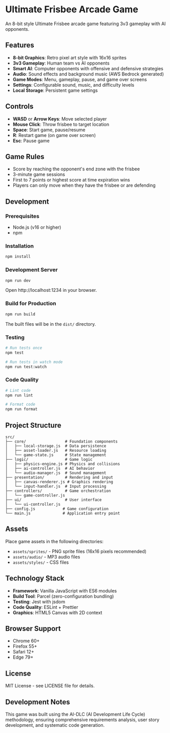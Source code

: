 # Ultimate Frisbee Arcade Game

An 8-bit style Ultimate Frisbee arcade game featuring 3v3 gameplay with AI opponents.

## Features

- **8-bit Graphics**: Retro pixel art style with 16x16 sprites
- **3v3 Gameplay**: Human team vs AI opponents
- **Smart AI**: Computer opponents with offensive and defensive strategies
- **Audio**: Sound effects and background music (AWS Bedrock generated)
- **Game Modes**: Menu, gameplay, pause, and game over screens
- **Settings**: Configurable sound, music, and difficulty levels
- **Local Storage**: Persistent game settings

## Controls

- **WASD** or **Arrow Keys**: Move selected player
- **Mouse Click**: Throw frisbee to target location
- **Space**: Start game, pause/resume
- **R**: Restart game (on game over screen)
- **Esc**: Pause game

## Game Rules

- Score by reaching the opponent's end zone with the frisbee
- 3-minute game sessions
- First to 7 points or highest score at time expiration wins
- Players can only move when they have the frisbee or are defending

## Development

### Prerequisites

- Node.js (v16 or higher)
- npm

### Installation

```bash
npm install
```

### Development Server

```bash
npm run dev
```

Open http://localhost:1234 in your browser.

### Build for Production

```bash
npm run build
```

The built files will be in the `dist/` directory.

### Testing

```bash
# Run tests once
npm test

# Run tests in watch mode
npm run test:watch
```

### Code Quality

```bash
# Lint code
npm run lint

# Format code
npm run format
```

## Project Structure

```
src/
├── core/                 # Foundation components
│   ├── local-storage.js  # Data persistence
│   ├── asset-loader.js   # Resource loading
│   └── game-state.js     # State management
├── logic/                # Game logic
│   ├── physics-engine.js # Physics and collisions
│   ├── ai-controller.js  # AI behavior
│   └── audio-manager.js  # Sound management
├── presentation/         # Rendering and input
│   ├── canvas-renderer.js # Graphics rendering
│   └── input-handler.js  # Input processing
├── controllers/          # Game orchestration
│   └── game-controller.js
├── ui/                   # User interface
│   └── ui-controller.js
├── config.js            # Game configuration
└── main.js              # Application entry point
```

## Assets

Place game assets in the following directories:

- `assets/sprites/` - PNG sprite files (16x16 pixels recommended)
- `assets/audio/` - MP3 audio files
- `assets/styles/` - CSS files

## Technology Stack

- **Framework**: Vanilla JavaScript with ES6 modules
- **Build Tool**: Parcel (zero-configuration bundling)
- **Testing**: Jest with jsdom
- **Code Quality**: ESLint + Prettier
- **Graphics**: HTML5 Canvas with 2D context

## Browser Support

- Chrome 60+
- Firefox 55+
- Safari 12+
- Edge 79+

## License

MIT License - see LICENSE file for details.

## Development Notes

This game was built using the AI-DLC (AI Development Life Cycle) methodology, ensuring comprehensive requirements analysis, user story development, and systematic code generation.